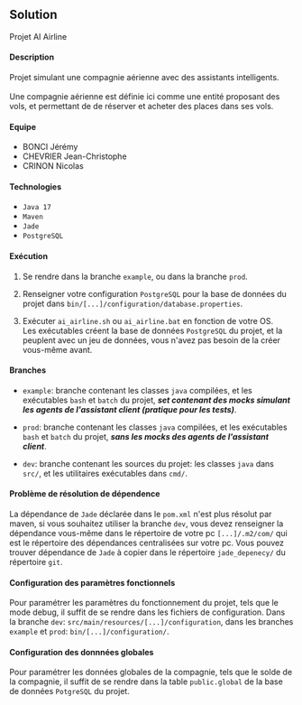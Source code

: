 ## Solution
Projet AI Airline

#### Description 
Projet simulant une compagnie aérienne avec des assistants intelligents. 
<br>
<br>
Une compagnie aérienne est définie ici comme une entité proposant des vols, et permettant de
de réserver et acheter des places dans ses vols.

#### Equipe

- BONCI Jérémy
- CHEVRIER Jean-Christophe
- CRINON Nicolas

#### Technologies

- `Java 17` 
- `Maven` 
- `Jade`
- `PostgreSQL`

#### Exécution

1. Se rendre dans la branche `example`, ou dans la branche `prod`.

2. Renseigner votre configuration `PostgreSQL` pour la base de données du projet dans 
   `bin/[...]/configuration/database.properties`.

3. Exécuter `ai_airline.sh` ou `ai_airline.bat` en fonction de votre
OS. <br>
Les exécutables créent la base de données `PostgreSQL` du projet, et la peuplent avec un jeu de données, vous n'avez pas besoin de la créer vous-même avant.

#### Branches

- `example`: branche contenant les classes `java` compilées, et les exécutables
  `bash` et `batch` du projet, <i><b>set contenant des mocks simulant les agents de l'assistant client 
  (pratique pour les tests)</b></i>.

- `prod`: branche contenant les classes `java` compilées, et les exécutables
  `bash` et `batch` du projet, <i><b>sans les mocks des agents de l'assistant client</b></i>.

- `dev`: branche contenant les sources du projet: les classes `java` dans
  `src/`, et les utilitaires exécutables dans `cmd/`.

  
#### Problème de résolution de dépendence

La dépendance de `Jade` déclarée dans le `pom.xml` n'est plus résolut par 
maven, si vous souhaitez utiliser la branche `dev`, vous devez renseigner la 
dépendance vous-même dans le répertoire de votre pc `[...]/.m2/com/` qui est
le répertoire des dépendances centralisées sur votre pc. Vous pouvez trouver
dépendance de `Jade` à copier dans le répertoire `jade_depenecy/` du répertoire 
`git`.

#### Configuration des paramètres fonctionnels

Pour paramétrer les paramètres du fonctionnement du projet, tels que le mode debug,
il suffit de se rendre dans les fichiers de configuration. Dans la branche `dev`: 
`src/main/resources/[...]/configuration`, dans les branches `example` et `prod`:
`bin/[...]/configuration/`.

#### Configuration des donnnées globales

Pour paramétrer les données globales de la compagnie, tels que le solde de la compagnie, 
il suffit de se rendre dans la table `public.global` de la base de données `PotgreSQL` du projet.